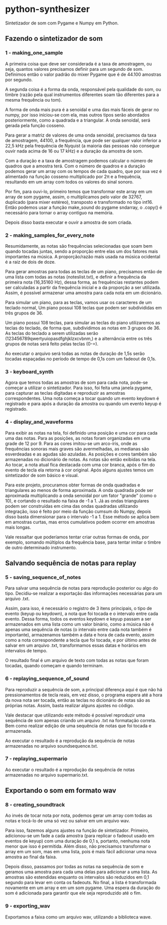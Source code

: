 # python-synthesizer
Sintetizador de som com Pygame e Numpy em Python.

## Fazendo o sintetizador de som
### 1 - making_one_sample
A primeira coisa que deve ser considerada é a taxa de amostragem, ou seja, quantos valores precisamos definir para um segundo de som. Definimos então o valor padrão do mixer Pygame que é de 44.100 amostras por segundo.

A segunda coisa é a forma da onda, responsável pela qualidade do som, ou timbre (razão pela qual instrumentos diferentes soam tão diferentes para a mesma frequência ou tom). 

A forma de onda mais pura é a senoidal e uma das mais fáceis de gerar no numpy, por isso iniciou-se com ela, mas outros tipos serão abordados posteriormente, como a quadrada e a triangular. A onda senoidal, será gerada pela função cosseno.

Para gerar a matriz de valores de uma onda senoidal, precisamos da taxa de amostragem, 44100, a frequência, que pode ser qualquer valor inferior a 22,5 kHz pela frequência de Nyquist (a maioria das pessoas não consegue ouvir nada acima de 16 ou 17 kHz) e a duração da amostra de som.

Com a duração e a taxa de amostragem podemos calcular o número de quadros que a amostra terá. Com o número de quadros e a duração podemos gerar um array com os tempos de cada quadro, que por sua vez é alimentado na função cosseno multiplicado por 2π e a frequência, resultando em um array com todos os valores do sinal sonoro.

Por fim, para ouvi-lo, primeiro temos que transformar este array em um array de som pygame, assim, o multiplicamos pelo valor de 32767, duplicado (para mixer estéreo), transposto e transformado no tipo int16. Então podemos usar a função make_sound do pygame sndarray, o .copy() é necessário para tornar o array contíguo na memória. 

Depois disso basta executar e ouvir a amostra de som criada.

### 2 - making_samples_for_every_note
Resumidamente, as notas são frequências selecionadas que soam bem quando tocadas juntas, sendo a proporção entre elas um dos fatores mais importantes na música. A proporção/razão mais usada na música ocidental é a raiz de dois de doze.

Para gerar amostras para todas as teclas de um piano, precisamos então de uma lista com todas as notas (noteslist.txt), e definir a frequência da primeira nota (16,35160 Hz), dessa forma, as frequências restantes podem ser calculadas a partir da frequência inicial e a da proporção a ser utilizada. Assim, é possível armazenar uma amostra para cada nota em um dicionário. 

Para simular um piano, para as teclas, vamos usar os caracteres de um teclado normal, Um piano possui 108 teclas que podem ser subdivididas em três grupos de 36.

Um piano possui 108 teclas, para simular as teclas do piano utilizaremos as teclas do teclado, de forma que, subdividimos as notas em 3 grupos de 36. As teclas do teclado a serem utilizadas serão (123456789qwertyuiopasdfghjklzxcvbnm,) e a alternância entre os três grupos de  notas será feito pelas teclas (0-=).

Ao executar o arquivo será todas as notas de duração de 1,5s serão tocadas espaçadas no período de tempo de 0,1s com um fadeout de 0,1s.

### 3 - keyboard_synth
Agora que temos todas as amostras de som para cada nota, pode-se começar a utilizar o sintetizador. Para isso, foi feita uma janela pygame, para capturar as teclas digitadas e reproduzir as amostras correspondentes. Uma nota começa a tocar quando um evento keydown é registrado e para após a duração da amostra ou quando um evento keyup é registrado. 

### 4 - display_and_waveforms
Para exibir as notas na tela, foi definido uma posição e uma cor para cada uma das notas. Para as posições, as notas foram organizadas em uma grade de 12 por 9. Para as cores imitou-se um arco-íris, onde as frequências sonoras mais graves são avermelhadas, as medianas são esverdeadas e as agudas são azuladas. As posições e cores também são armazenadas no dicionário de notas. As notas são então exibidas na tela. Ao tocar, a nota atual fica destacada com uma cor branca, após o fim do evento de tecla ela retorna à cor original. Após alguns ajustes temos um sintetizador de som básico e visual.

Para este projeto, procuramos obter formas de onda quadradas e triangulares ao menos de forma aproximada. A onda quadrada pode ser aproximada multiplicando a onda senoidal por um fator "grande" (como o 10),  e cortando o resultado na faixa de -1 a 1. Já as ondas triangulares podem ser construídas em cima das ondas quadradas utilizando integração, isso é feito por meio da função cumsum do Numpy, depois disso basta dimensionar  para o intervalo -1 a 1. Esse método se aplica bem em amostras curtas, mas erros cumulativos podem ocorrer em amostras mais longas.

Vale ressaltar que poderíamos tentar criar outras formas de onda, por exemplo, somando múltiplos da frequência base, para tentar imitar o timbre de outro determinado instrumento.

## Salvando sequência de notas para replay
### 5 - saving_sequence_of_notes
Para salvar uma sequência de notas para reprodução posterior ou algo do tipo. Decidiu-se realizar a exportação das informações necessárias para um arquivo .txt.

Assim, para isso,  é necessário o registro de 3 itens principais, o tipo de evento (keyup ou keydown), a nota que foi tocada e o intervalo entre cada evento. Dessa forma, todos os eventos keydown e keyup passam a ser armazenados em uma lista como um valor binário, como a música não é apenas uma sequência de notas (o intervalo entre cada nota também é importante), armazenamos também a data e hora de cada evento, assim como a nota correspondente a tecla que foi tocada, e por último antes de salvar em um arquivo .txt, transformamos essas datas e horários em intervalos de tempo.  

O resultado final é um arquivo de texto com todas as notas que foram tocadas, quando começam e quando terminam.

### 6 - replaying_sequence_of_sound
Para reproduzir a sequência de som, a principal diferença aqui é que não há pressionamentos de tecla reais, em vez disso, o programa espera até a hora da nova nota ser tocada, então as teclas no dicionário de notas são as próprias notas. Assim, basta realizar alguns ajustes no código.

Vale destacar que utilizando este método é possível reproduzir uma sequência de som apenas criando um arquivo .txt na formatação correta. Bem como realizar edição de uma sequência de notas que foi tocada e armazenada.

Ao executar o resultado é a reprodução da sequência de notas armazenadas no arquivo soundsequence.txt.

### 7 - replaying_supermario
Ao executar o resultado é a reprodução da sequência de notas armazenadas no arquivo supermario.txt.

## Exportando o som em formato wav
### 8 - creating_soundtrack
Ao invés de tocar nota por nota, podemos gerar um array com todas as notas e tocá-lo de uma só vez ou salvar em um arquivo wav.

Para isso, fazemos alguns ajustes  na função de sintetizador. Primeiro, adicionou-se um fade a cada amostra (para replicar o fadeout usado em eventos de keyup) com uma duração de 0,1 s, portanto, nenhuma nota menor que isso é permitida. Além disso, não precisamos transformar o array em um som, mas em uma lista, pois é mais fácil adicionar uma nova amostra ao final da faixa.

Depois disso, passamos por todas as notas na sequência de som e geramos uma amostra para cada uma delas para adicionar a uma lista. As amostras são estendidas enquanto os intervalos são reduzidos em 0,1 segundo para levar em conta os fadeouts. No final, a lista é transformada novamente em um array e em um som pygame. Uma espera da duração do som é adicionada para garantir que ele seja reproduzido até o fim.

### 9 - exporting_wav
Exportamos a faixa como um arquivo wav, utilizando a biblioteca wave.
